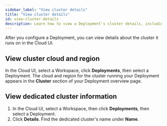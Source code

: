 ```yaml
---
sidebar_label: "View cluster details"
title: "View cluster details"
id: view-cluster-details
description: Learn how to view a Deployment's cluster details, including your cloud, region, and connection options. 
---
```


After you configure a Deployment, you can view details about the cluster it runs on in the Cloud UI. 

## View cluster cloud and region

In the Cloud UI, select a Workspace, click **Deployments**, then select a Deployment. The cloud and region for the cluster running your Deployment appears in the **Cluster** section of your Deployment overview page.

## View dedicated cluster information

1. In the Cloud UI, select a Workspace, then click **Deployments**, then select a Deployment.
2. Click **Details**. Find the dedicated cluster's name under **Name**.